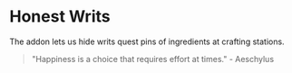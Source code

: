 # Honest Writs

The addon lets us hide writs quest pins of ingredients at crafting stations.

> "Happiness is a choice that requires effort at times." - Aeschylus
